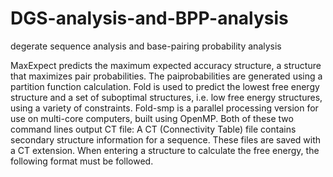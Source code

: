 # DGS-analysis-and-BPP-analysis
degerate sequence analysis and base-pairing probability analysis

MaxExpect predicts the maximum expected accuracy structure, a structure that maximizes pair probabilities. The paiprobabilities are generated using a partition function calculation.
Fold is used to predict the lowest free energy structure and a set of suboptimal structures, i.e. low free energy structures, using a variety of constraints. Fold-smp is a parallel processing version for use on multi-core computers, built using OpenMP.
Both of these two command lines output CT file: A CT (Connectivity Table) file contains secondary structure information for a sequence. These files are saved with a CT extension. When entering a structure to calculate the free energy, the following format must be followed.
